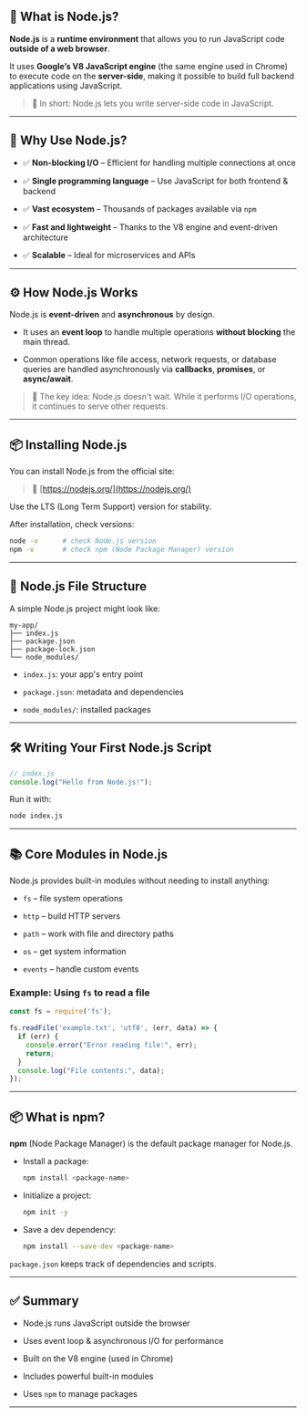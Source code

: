 ## 📘 What is Node.js?

**Node.js** is a **runtime environment** that allows you to run JavaScript code **outside of a web browser**.

It uses **Google’s V8 JavaScript engine** (the same engine used in Chrome) to execute code on the **server-side**, making it possible to build full backend applications using JavaScript.

> 🚀 In short: Node.js lets you write server-side code in JavaScript.

---

## 🧠 Why Use Node.js?

- ✅ **Non-blocking I/O** – Efficient for handling multiple connections at once
    
- ✅ **Single programming language** – Use JavaScript for both frontend & backend
    
- ✅ **Vast ecosystem** – Thousands of packages available via `npm`
    
- ✅ **Fast and lightweight** – Thanks to the V8 engine and event-driven architecture
    
- ✅ **Scalable** – Ideal for microservices and APIs
    

---

## ⚙️ How Node.js Works

Node.js is **event-driven** and **asynchronous** by design.

- It uses an **event loop** to handle multiple operations **without blocking** the main thread.
    
- Common operations like file access, network requests, or database queries are handled asynchronously via **callbacks**, **promises**, or **async/await**.
    

> 🔀 The key idea: Node.js doesn't wait. While it performs I/O operations, it continues to serve other requests.

---

## 📦 Installing Node.js

You can install Node.js from the official site:

> 🔗 [https://nodejs.org/](https://nodejs.org/)

Use the LTS (Long Term Support) version for stability.

After installation, check versions:

```bash
node -v      # check Node.js version
npm -v       # check npm (Node Package Manager) version
```

---

## 📁 Node.js File Structure

A simple Node.js project might look like:

```
my-app/
├── index.js
├── package.json
├── package-lock.json
└── node_modules/
```

- `index.js`: your app's entry point
    
- `package.json`: metadata and dependencies
    
- `node_modules/`: installed packages
    

---

## 🛠️ Writing Your First Node.js Script

```js
// index.js
console.log("Hello from Node.js!");
```

Run it with:

```bash
node index.js
```

---

## 📚 Core Modules in Node.js

Node.js provides built-in modules without needing to install anything:

- `fs` – file system operations
    
- `http` – build HTTP servers
    
- `path` – work with file and directory paths
    
- `os` – get system information
    
- `events` – handle custom events
    

### Example: Using `fs` to read a file

```js
const fs = require('fs');

fs.readFile('example.txt', 'utf8', (err, data) => {
  if (err) {
    console.error("Error reading file:", err);
    return;
  }
  console.log("File contents:", data);
});
```

---

## 📦 What is npm?

**npm** (Node Package Manager) is the default package manager for Node.js.

- Install a package:
    
    ```bash
    npm install <package-name>
    ```
    
- Initialize a project:
    
    ```bash
    npm init -y
    ```
    
- Save a dev dependency:
    
    ```bash
    npm install --save-dev <package-name>
    ```
    

`package.json` keeps track of dependencies and scripts.

---

## ✅ Summary

- Node.js runs JavaScript outside the browser
    
- Uses event loop & asynchronous I/O for performance
    
- Built on the V8 engine (used in Chrome)
    
- Includes powerful built-in modules
    
- Uses `npm` to manage packages
    

---